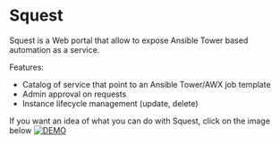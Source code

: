 # Squest

Squest is a Web portal that allow to expose Ansible Tower based automation as a service.

Features:

- Catalog of service that point to an Ansible Tower/AWX job template
- Admin approval on requests
- Instance lifecycle management (update, delete)

If you want an idea of what you can do with Squest, click on the image below
[![DEMO](https://img.youtube.com/vi/ZfTjS1t7X74/maxresdefault.jpg)](https://www.youtube.com/watch?v=ZfTjS1t7X74)
